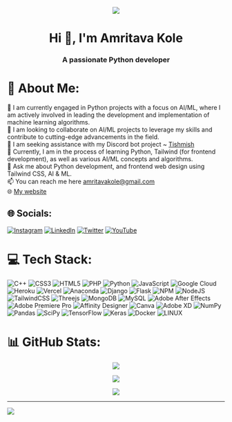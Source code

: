 <p align="center">
  <img src="https://github.com/awmie/awmie/assets/95137415/1c60df7e-05e5-4398-9a03-504ab4894758">
</p>

<h1 align="center">Hi 👋, I'm Amritava Kole</h1>
<h3 align="center">A passionate Python developer</h3>

# 💫 About Me:
🔭 I am currently engaged in Python projects with a focus on AI/ML, where I am actively involved in leading the development and implementation of machine learning algorithms.<br>👯 I am looking to collaborate on AI/ML projects to leverage my skills and contribute to cutting-edge advancements in the field.<br>🤝 I am seeking assistance with my Discord bot project ~ [Tishmish](https://github.com/awmie/tishmish.git)<br>🌱 Currently, I am in the process of learning Python, Tailwind (for frontend development), as well as various AI/ML concepts and algorithms.<br>💬 Ask me about Python development, and frontend web design using Tailwind CSS, AI & ML.<br>📫 You can reach me here amritavakole@gmail.com<br>🌐 [My website](https://awmie.vercel.app)

## 🌐 Socials:
[![Instagram](https://img.shields.io/badge/Instagram-%23E4405F.svg?logo=Instagram&logoColor=white)](https://www.instagram.com/oyi.zoro/) [![LinkedIn](https://img.shields.io/badge/LinkedIn-%230077B5.svg?logo=linkedin&logoColor=white)](https://linkedin.com/in/https://www.linkedin.com/in/amritava-kole-521bb0229/) [![Twitter](https://img.shields.io/badge/Twitter-%231DA1F2.svg?logo=Twitter&logoColor=white)](https://twitter.com/https://twitter.com/itsawme) [![YouTube](https://img.shields.io/badge/YouTube-%23FF0000.svg?logo=YouTube&logoColor=white)](https://youtube.com/@https://www.youtube.com/@editsyoriichi) 

# 💻 Tech Stack:
![C++](https://img.shields.io/badge/c++-%2300599C.svg?style=plastic&logo=c%2B%2B&logoColor=white) ![CSS3](https://img.shields.io/badge/css3-%231572B6.svg?style=plastic&logo=css3&logoColor=white) ![HTML5](https://img.shields.io/badge/html5-%23E34F26.svg?style=plastic&logo=html5&logoColor=white) ![PHP](https://img.shields.io/badge/php-%23777BB4.svg?style=plastic&logo=php&logoColor=white) ![Python](https://img.shields.io/badge/python-3670A0?style=plastic&logo=python&logoColor=ffdd54) ![JavaScript](https://img.shields.io/badge/javascript-%23323330.svg?style=plastic&logo=javascript&logoColor=%23F7DF1E) ![Google Cloud](https://img.shields.io/badge/Google%20Cloud-%234285F4.svg?style=plastic&logo=google-cloud&logoColor=white) ![Heroku](https://img.shields.io/badge/heroku-%23430098.svg?style=plastic&logo=heroku&logoColor=white) ![Vercel](https://img.shields.io/badge/vercel-%23000000.svg?style=plastic&logo=vercel&logoColor=white) ![Anaconda](https://img.shields.io/badge/Anaconda-%2344A833.svg?style=plastic&logo=anaconda&logoColor=white) ![Django](https://img.shields.io/badge/django-%23092E20.svg?style=plastic&logo=django&logoColor=white) ![Flask](https://img.shields.io/badge/flask-%23000.svg?style=plastic&logo=flask&logoColor=white) ![NPM](https://img.shields.io/badge/NPM-%23000000.svg?style=plastic&logo=npm&logoColor=white) ![NodeJS](https://img.shields.io/badge/node.js-6DA55F?style=plastic&logo=node.js&logoColor=white) ![TailwindCSS](https://img.shields.io/badge/tailwindcss-%2338B2AC.svg?style=plastic&logo=tailwind-css&logoColor=white) ![Threejs](https://img.shields.io/badge/threejs-black?style=plastic&logo=three.js&logoColor=white) ![MongoDB](https://img.shields.io/badge/MongoDB-%234ea94b.svg?style=plastic&logo=mongodb&logoColor=white) ![MySQL](https://img.shields.io/badge/mysql-%2300f.svg?style=plastic&logo=mysql&logoColor=white) ![Adobe After Effects](https://img.shields.io/badge/Adobe%20After%20Effects-9999FF.svg?style=plastic&logo=Adobe%20After%20Effects&logoColor=white) ![Adobe Premiere Pro](https://img.shields.io/badge/Adobe%20Premiere%20Pro-9999FF.svg?style=plastic&logo=Adobe%20Premiere%20Pro&logoColor=white) ![Affinity Designer](https://img.shields.io/badge/affinitydesginer-%231B72BE.svg?style=plastic&logo=affinity-designer&logoColor=white) ![Canva](https://img.shields.io/badge/Canva-%2300C4CC.svg?style=plastic&logo=Canva&logoColor=white) ![Adobe XD](https://img.shields.io/badge/Adobe%20XD-470137?style=plastic&logo=Adobe%20XD&logoColor=#FF61F6) ![NumPy](https://img.shields.io/badge/numpy-%23013243.svg?style=plastic&logo=numpy&logoColor=white) ![Pandas](https://img.shields.io/badge/pandas-%23150458.svg?style=plastic&logo=pandas&logoColor=white) ![SciPy](https://img.shields.io/badge/SciPy-%230C55A5.svg?style=plastic&logo=scipy&logoColor=%white) ![TensorFlow](https://img.shields.io/badge/TensorFlow-%23FF6F00.svg?style=plastic&logo=TensorFlow&logoColor=white) ![Keras](https://img.shields.io/badge/Keras-%23D00000.svg?style=plastic&logo=Keras&logoColor=white) ![Docker](https://img.shields.io/badge/docker-%230db7ed.svg?style=plastic&logo=docker&logoColor=white) ![LINUX](https://img.shields.io/badge/Linux-FCC624?style=plastic&logo=linux&logoColor=black)
# 📊 GitHub Stats:

<p align="center">
  <img src="https://github-readme-stats.vercel.app/api?username=awmie&theme=chartreuse-dark&show_icons=true&hide_border=true&count_private=false">
</p>

<p align="center">
   <img src="https://github-readme-streak-stats.herokuapp.com/?user=awmie&theme=chartreuse-dark&hide_border=true">
</p>

<p align="center">
   <img src="https://github-readme-stats.vercel.app/api/top-langs/?username=awmie&theme=chartreuse-dark&show_icons=true&hide_border=true&layout=compact">
</p>

---
[![](https://visitcount.itsvg.in/api?id=awmie&icon=0&color=12)](https://visitcount.itsvg.in)

<!-- Proudly created with GPRM ( https://gprm.itsvg.in ) -->
